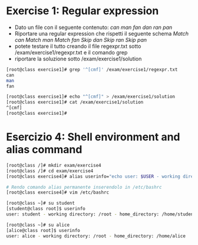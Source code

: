 # Exercise 1: Regular expression
- Dato un file con il seguente contenuto:
  _can
  man
  fan
  dan
  ran
  pan_
- Riportare una regular expression che rispetti il seguente schema
  _Match can
  Match man
  Match fan
  Skip dan
  Skip ran
  Skip pan_
- potete testare il tutto creando il file regexpr.txt sotto /exam/exercise1/regexpr.txt e il comando grep
- riportare la soluzione sotto /exam/exercise1/solution
```bash
[root@class exercise1]# grep '^[cmf]' /exam/exercise1/regexpr.txt
can
man
fan

[root@class exercise1]# echo "^[cmf]" > /exam/exercise1/solution
[root@class exercise1]# cat /exam/exercise1/solution
^[cmf]
[root@class exercise1]#
```
# Esercizio 4: Shell environment and alias command
```bash
[root@class /]# mkdir exam/exercise4
[root@class /]# cd exam/exercise4
[root@class exercise4]# alias userinfo="echo user: $USER - working directory: $HOME"

# Rendo comando alias permanente inserendolo in /etc/bashrc
[root@class exercise4]# vim /etc/bashrc

[root@class ~]# su student
[student@class root]$ userinfo
user: student - working directory: /root - home_directory: /home/student

[root@class ~]# su alice
[alice@class root]$ userinfo
user: alice - working directory: /root - home_directory: /home/alice
